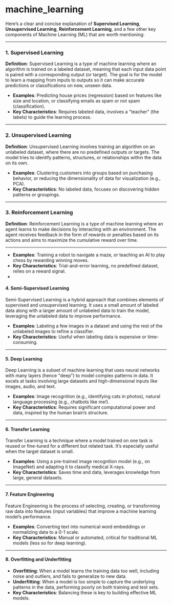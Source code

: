 # machine_learning

Here’s a clear and concise explanation of **Supervised Learning**, **Unsupervised Learning**, **Reinforcement Learning**, and a few other key components of Machine Learning (ML) that are worth mentioning:

---

### 1. Supervised Learning
**Definition**: Supervised Learning is a type of machine learning where an algorithm is trained on a labeled dataset, meaning that each input data point is paired with a corresponding output (or target). The goal is for the model to learn a mapping from inputs to outputs so it can make accurate predictions or classifications on new, unseen data.

- **Examples**: Predicting house prices (regression) based on features like size and location, or classifying emails as spam or not spam (classification).
- **Key Characteristics**: Requires labeled data, involves a "teacher" (the labels) to guide the learning process.

---

### 2. Unsupervised Learning
**Definition**: Unsupervised Learning involves training an algorithm on an unlabeled dataset, where there are no predefined outputs or targets. The model tries to identify patterns, structures, or relationships within the data on its own.

- **Examples**: Clustering customers into groups based on purchasing behavior, or reducing the dimensionality of data for visualization (e.g., PCA).
- **Key Characteristics**: No labeled data, focuses on discovering hidden patterns or groupings.

---

### 3. Reinforcement Learning
**Definition**: Reinforcement Learning is a type of machine learning where an agent learns to make decisions by interacting with an environment. The agent receives feedback in the form of rewards or penalties based on its actions and aims to maximize the cumulative reward over time.

---

- **Examples**: Training a robot to navigate a maze, or teaching an AI to play chess by rewarding winning moves.
- **Key Characteristics**: Trial-and-error learning, no predefined dataset, relies on a reward signal.
- 
#### 4. Semi-Supervised Learning
Semi-Supervised Learning is a hybrid approach that combines elements of supervised and unsupervised learning. It uses a small amount of labeled data along with a larger amount of unlabeled data to train the model, leveraging the unlabeled data to improve performance.

- **Examples**: Labeling a few images in a dataset and using the rest of the unlabeled images to refine a classifier.
- **Key Characteristics**: Useful when labeling data is expensive or time-consuming.

---

#### 5. Deep Learning
Deep Learning is a subset of machine learning that uses neural networks with many layers (hence "deep") to model complex patterns in data. It excels at tasks involving large datasets and high-dimensional inputs like images, audio, and text.

- **Examples**: Image recognition (e.g., identifying cats in photos), natural language processing (e.g., chatbots like me!).
- **Key Characteristics**: Requires significant computational power and data, inspired by the human brain’s structure.

---

#### 6. Transfer Learning
Transfer Learning is a technique where a model trained on one task is reused or fine-tuned for a different but related task. It’s especially useful when the target dataset is small.

- **Examples**: Using a pre-trained image recognition model (e.g., on ImageNet) and adapting it to classify medical X-rays.
- **Key Characteristics**: Saves time and data, leverages knowledge from large, general datasets.

---

#### 7. Feature Engineering
Feature Engineering is the process of selecting, creating, or transforming raw data into features (input variables) that improve a machine learning model’s performance.

- **Examples**: Converting text into numerical word embeddings or normalizing data to a 0-1 scale.
- **Key Characteristics**: Manual or automated, critical for traditional ML models (less so for deep learning).

---

#### 8. Overfitting and Underfitting
- **Overfitting**: When a model learns the training data too well, including noise and outliers, and fails to generalize to new data.
- **Underfitting**: When a model is too simple to capture the underlying patterns in the data, performing poorly on both training and test sets.
- **Key Characteristics**: Balancing these is key to building effective ML models.
